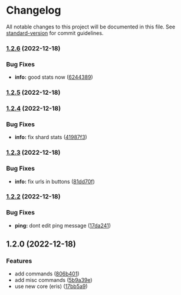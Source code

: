 # Changelog

All notable changes to this project will be documented in this file. See [standard-version](https://github.com/conventional-changelog/standard-version) for commit guidelines.

### [1.2.6](https://github.com/EazyAutodelete/misc-commands/compare/v1.2.5...v1.2.6) (2022-12-18)


### Bug Fixes

* **info:** good stats now ([6244389](https://github.com/EazyAutodelete/misc-commands/commit/62443899a128984764a6ffb9fe4679cc1685f217))

### [1.2.5](https://github.com/EazyAutodelete/misc-commands/compare/v1.2.4...v1.2.5) (2022-12-18)

### [1.2.4](https://github.com/EazyAutodelete/misc-commands/compare/v1.2.3...v1.2.4) (2022-12-18)

### Bug Fixes

- **info:** fix shard stats ([41987f3](https://github.com/EazyAutodelete/misc-commands/commit/41987f32504a3a2434d9293f828134b909a41d37))

### [1.2.3](https://github.com/EazyAutodelete/misc-commands/compare/v1.2.2...v1.2.3) (2022-12-18)

### Bug Fixes

- **info:** fix urls in buttons ([81dd70f](https://github.com/EazyAutodelete/misc-commands/commit/81dd70f8da82fa11f7416724d660dee9a964fd66))

### [1.2.2](https://github.com/EazyAutodelete/misc-commands/compare/v1.2.0...v1.2.2) (2022-12-18)

### Bug Fixes

- **ping:** dont edit ping message ([17da241](https://github.com/EazyAutodelete/misc-commands/commit/17da2413c6a111f1a1ea555abaa13f6d3a50e634))

## 1.2.0 (2022-12-18)

### Features

- add commands ([806b401](https://github.com/EazyAutodelete/misc-commands/commit/806b4017b699f10f897aeaad61cf252d5661aae6))
- add misc commands ([5b9a39e](https://github.com/EazyAutodelete/misc-commands/commit/5b9a39e3ca315bc79e3d74ba50e9d3d3ddb303db))
- use new core (eris) ([17bb5a9](https://github.com/EazyAutodelete/misc-commands/commit/17bb5a93c8dfb2ef6b5ded10bf0c7e3cc752d115))

